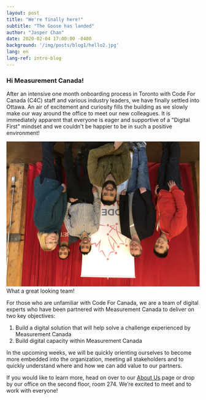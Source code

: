 ```yaml
---
layout: post
title: "We're finally here!"
subtitle: "The Goose has landed"
author: "Jasper Chan"
date: 2020-02-04 17:00:00 -0400
background: '/img/posts/blog1/hello2.jpg'
lang: en
lang-ref: intro-blog
---
```


<h3>Hi Measurement Canada!</h3>

<p>After an intensive one month onboarding process in Toronto with Code For Canada (C4C) staff and various industry leaders, we have finally settled into Ottawa. An air of excitement and curiosity fills the building as we slowly make our way around the office to meet our new colleagues. It is immediately apparent that everyone is eager and supportive of a "Digital First" mindset and we couldn't be happier to be in such a positive environment! </p> 

<img class="img-fluid" src="/img/posts/blog1/IMG_4878.jpg" alt="team picture" style="transform:rotate(180deg);">
<span class="caption text-muted">What a great looking team!</span>

<p>For those who are unfamiliar with Code For Canada, we are a team of digital experts who have been partnered with Measurement Canada to deliver on two key objectives:</p>

<p></p>

<ol class="pg-list">
  <li>Build a digital solution that will help solve a challenge experienced by Measurement Canada</li>
  <li>Build digital capacity within Measurement Canada</li>
</ol>
<p></p>

<p>In the upcoming weeks, we will be quickly orienting ourselves to become more embedded into the organization, meeting all stakeholders and to quickly understand where and how we can add value to our partners. </p>

<p>If you would like to learn more, head on over to our <a href="https://pixel-gram.github.io/pixel-gram.github.io/about">About Us</a> page or drop by our office on the second floor, room 274. We’re excited to meet and to work with everyone!</p>
